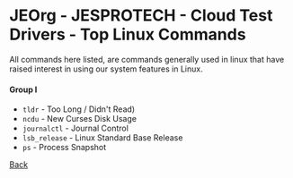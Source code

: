 # JEOrg - JESPROTECH - Cloud Test Drivers - Top Linux Commands

All commands here listed, are commands generally used in linux that have raised interest in using our system features in Linux.

#### Group I

- `tldr` - Too Long / Didn't Read)
- `ncdu` - New Curses Disk Usage
- `journalctl` - Journal Control
- `lsb_release` - Linux Standard Base Release
- `ps` - Process Snapshot

[Back](Readme.md)